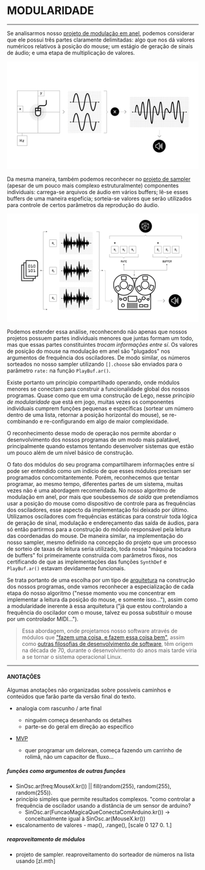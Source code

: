 # MODULARIDADE

---

Se analisarmos nosso [projeto de modulação em anel](proj_01_rm.md), podemos considerar que ele possui três partes claramente delimitadas: algo que nos dá valores numéricos relativos à posição do mouse; um estágio de geração de sinais de áudio; e uma etapa de multiplicação de valores. 

![](./img/proj_modAnel.jpg)

Da mesma maneira, também podemos reconhecer no [projeto de sampler](proj_03_sampler.md) (apesar de um pouco mais complexo estruturalmente) componentes individuais: carrega-se arquivos de áudio em vários buffers; lê-se esses buffers de uma maneira espefícia; sorteia-se valores que serão utilizados para controle de certos parâmetros da reprodução do áudio.

![](./img/proj_sampler.jpg)

Podemos estender essa análise, reconhecendo não apenas que nossos projetos possuem partes individuais menores que juntas formam um todo, mas que essas partes constituintes _trocam informações entre sí_. Os valores de posição do mouse na modulação em anel são "plugados" nos argumentos de frequência dos osciladores. De modo similar, os números sorteados no nosso sampler utilizando ```[].choose``` são enviados para o parâmetro ```rate:``` na função ```PlayBuf.ar()```.

Existe portanto um princípio compartilhado operando, onde módulos menores se conectam para construir a funcionalidade global dos nossos programas.
Quase como que em uma construção de Lego, nesse _princípio de modularidade_ que está em jogo, muitas vezes os componentes individuais cumprem funções pequenas e específicas (sortear um número dentro de uma lista, retornar a posição horizontal do mouse), se re-combinando e re-configurando em algo de maior complexidade.

O reconhecimento desse modo de operação nos permite abordar o desenvolvimento dos nossos programas de um modo mais palatável, principalmente quando estamos tentando desenvolver sistemas que estão um pouco além de um nível básico de construção. 

O fato dos módulos do seu programa compartilharem informações entre sí pode ser entendido como um indício de que esses módulos precisam ser programados concomitantemente. Porém, reconhecemos que tentar programar, ao mesmo tempo, diferentes partes de um sistema, muitas vezes não é uma abordagem recomendada. 
No nosso algoritmo de modulação em anel, por mais que soubessemos _de saída_ que pretendíamos usar a posição do mouse como dispositivo de controle para as frequências dos osciladores, esse aspecto da implementação foi deixado por último. Utilizamos osciladores com frequências estáticas para construir toda lógica de geração de sinal, modulação e endereçamento das saída de áudios, para só então partirmos para a construção do módulo responsável pela leitura das coordenadas do mouse.
De maneira similar, na implementação do nosso sampler, mesmo definido na concepção do projeto que um processo de sorteio de taxas de leitura seria utilizado, toda nossa "máquina tocadora de buffers" foi primeiramente construída com parâmetros fixos, nos certificando de que as implementações das funções ```SynthDef``` e ```PlayBuf.ar()``` estavam devidamente funcionais.

Se trata portanto de uma escolha por um tipo de [arquitetura](https://en.wikipedia.org/wiki/Modular_programming) na construção dos nossos programas, onde vamos reconhecer a especialização de cada etapa do nosso algoritmo ("nesse momento vou me concentrar em implementar a leitura da posição do mouse, e somente isso..."), assim como a modularidade inerente à essa arquitetura ("já que estou controlando a frequência do oscilador com o mouse, talvez eu possa substituir o mouse por um controlador MIDI...").

>Essa abordagem, onde projetamos nosso software através de módulos que ["fazem uma coisa, e fazem essa coisa bem"](https://en.wikipedia.org/wiki/Unix_philosophy#Do_One_Thing_and_Do_It_Well), assim como [outras filosofias de desenvolvimento de software](https://en.wikipedia.org/wiki/KISS_principle), têm origem na década de 70, durante o desenvolvimento do anos mais tarde viria a se tornar o sistema operacional Linux.

---

#### ANOTAÇÕES

Algumas anotações não organizadas sobre possíveis caminhos e conteúdos que farão parte da versão final do texto.

- analogia com rascunho / arte final
  - ninguém começa desenhando os detalhes
  - parte-se do geral em direção ao específico

- [MVP](https://en.wikipedia.org/wiki/Minimum_viable_product)
  - quer programar um delorean, começa fazendo um carrinho de rolimã, não um capacitor de fluxo...

##### funções como argumentos de outras funções

- SinOsc.ar(freq:MouseX.kr()) || fill(random(255), random(255), random(255)).
- princípio simples que permite resultados complexos. "como controlar a frequência de oscilador usando a distância de um sensor de arduino?
  - SinOsc.ar(FuncaoMagicaQueConectaComArduino.kr()) -> conceitualmente igual à SinOsc.ar(MouseX.kr())
- escalonamento de valores - map(), .range(), [scale 0 127 0. 1.]

##### reaproveitamento de módulos

- projeto de sampler. reaproveitamento do sorteador de números na lista usando [zl.mth]
